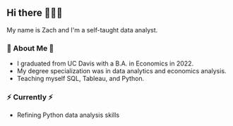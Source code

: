 ## Hi there 🙋🏼‍♂️

My name is Zach and I'm a self-taught data analyst.

### 🍊 About Me 🍊
- I graduated from UC Davis with a B.A. in Economics in 2022.
- My degree specialization was in data analytics and economics analysis.
- Teaching myself SQL, Tableau, and Python.

### ⚡️ Currently ⚡️ 
- Refining Python data analysis skills
